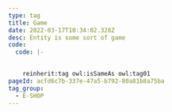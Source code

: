 ```yaml
---
type: tag
title: Game
date: 2022-03-17T10:34:02.328Z
desc: Entity is some sort of game
code:
  code: |-
    

    reinherit:tag owl:isSameAs owl:tag01
pageId: acfd6c7b-337e-47a5-b792-80a81b8a75ba
tag_group:
  - E-SHOP
---
```

